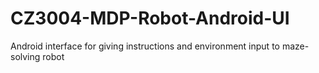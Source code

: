 # CZ3004-MDP-Robot-Android-UI
Android interface for giving instructions and environment input to maze-solving robot
